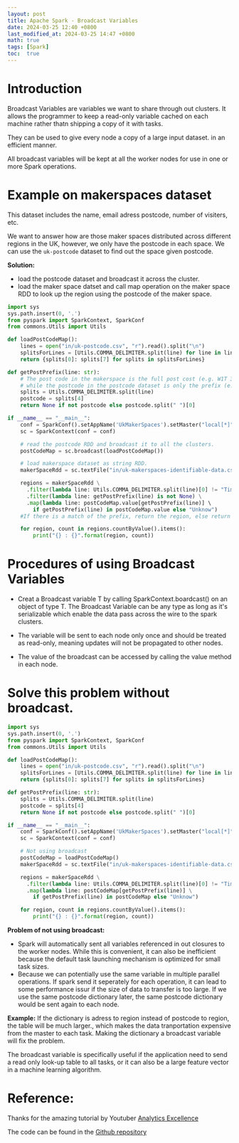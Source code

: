 ```yaml
---
layout: post
title: Apache Spark - Broadcast Variables
date: 2024-03-25 12:40 +0800
last_modified_at: 2024-03-25 14:47 +0800
math: true
tags: [Spark]
toc:  true
---
```


# Introduction
Broadcast Variables are variables we want to share through out clusters. It allows the programmer to keep a read-only variable cached on each machine rather thatn shipping a copy of it with tasks. 

They can be used to give every node a copy of a large input dataset. in an efficient manner.

All broadcast variables will be kept at all the worker nodes for use in one or more Spark operations.

# Example on makerspaces dataset
This dataset includes the name, email adress postcode, number of visiters, etc.

We want to answer how are those maker spaces distributed across different regions in the UK, however, we only have the postcode in each space. We can use the `uk-postcode` dataset to find out the space given postcode.

**Solution:**
- load the postcode dataset and broadcast it across the cluster.
- load the maker space datset and call map operation on the maker space RDD to look up the region using the postcode of the maker space. 

```python
import sys
sys.path.insert(0, '.')
from pyspark import SparkContext, SparkConf
from commons.Utils import Utils

def loadPostCodeMap():
    lines = open("in/uk-postcode.csv", "r").read().split("\n")
    splitsForLines = [Utils.COMMA_DELIMITER.split(line) for line in lines if line != ""]
    return {splits[0]: splits[7] for splits in splitsForLines}

def getPostPrefix(line: str):
    # The post code in the makerspace is the full post cost (e.g. W1T 3AC)
    # while the postcode in the postcode dataset is only the prefix (e.g. W1T)
    splits = Utils.COMMA_DELIMITER.split(line)
    postcode = splits[4]
    return None if not postcode else postcode.split(" ")[0]

if __name__ == "__main__":
    conf = SparkConf().setAppName('UkMakerSpaces').setMaster("local[*]")
    sc = SparkContext(conf = conf)

    # read the postcode RDD and broadcast it to all the clusters.
    postCodeMap = sc.broadcast(loadPostCodeMap())

    # load makerspace dataset as string RDD.
    makerSpaceRdd = sc.textFile("in/uk-makerspaces-identifiable-data.csv")

    regions = makerSpaceRdd \
      .filter(lambda line: Utils.COMMA_DELIMITER.split(line)[0] != "Timestamp") \
      .filter(lambda line: getPostPrefix(line) is not None) \
      .map(lambda line: postCodeMap.value[getPostPrefix(line)] \ 
        if getPostPrefix(line) in postCodeMap.value else "Unknow")
    #If there is a match of the prefix, return the region, else return unknow

    for region, count in regions.countByValue().items():
        print("{} : {}".format(region, count))
```

# Procedures of using Broadcast Variables

- Creat a Broadcast variable T by calling SparkContext.boardcast() on an object of type T. The Broadcast Variable can be any type as long as it's serializable which enable the data pass across the wire to the spark clusters.

- The variable will be sent to each node only once and should be treated as read-only, meaning updates will not be propagated to other nodes.

- The value of the broadcast can be accessed by calling the value method in each node.

# Solve this problem without broadcast.


```python
import sys
sys.path.insert(0, '.')
from pyspark import SparkContext, SparkConf
from commons.Utils import Utils

def loadPostCodeMap():
    lines = open("in/uk-postcode.csv", "r").read().split("\n")
    splitsForLines = [Utils.COMMA_DELIMITER.split(line) for line in lines if line != ""]
    return {splits[0]: splits[7] for splits in splitsForLines}

def getPostPrefix(line: str):
    splits = Utils.COMMA_DELIMITER.split(line)
    postcode = splits[4]
    return None if not postcode else postcode.split(" ")[0]

if __name__ == "__main__":
    conf = SparkConf().setAppName('UkMakerSpaces').setMaster("local[*]")
    sc = SparkContext(conf = conf)

    # Not using broadcast
    postCodeMap = loadPostCodeMap()
    makerSpaceRdd = sc.textFile("in/uk-makerspaces-identifiable-data.csv")

    regions = makerSpaceRdd \
      .filter(lambda line: Utils.COMMA_DELIMITER.split(line)[0] != "Timestamp") \
      .map(lambda line: postCodeMap[getPostPrefix(line)] \
        if getPostPrefix(line) in postCodeMap else "Unknow")

    for region, count in regions.countByValue().items():
        print("{} : {}".format(region, count))

```

**Problem of not using broadcast:**
- Spark will automatically sent all variables referenced in out closures to the worker nodes. While this is convenient, it can also be inefficient because the default task launching mechanism is optimized for small task sizes.
- Because we can potentially use the same variable in multiple parallel operations. If spark send it seperately for each operation, it can lead to some performance issur if the size of data to transfer is too large. If we use the same postcode dictionary later, the same postcode dictionary would be sent again to each node.

**Example:** If the dictionary is adress to region instead of postcode to region, the table will be much larger., which makes the data tranportation expensive from the master to each task. Making the dictionary a broadcast variable will fix the problem. 

The broadcast variable is specifically useful if the application need to send a read only look-up table to all tasks, or it can also be a large feature vector in a machine learning algorithm.

# Reference:

Thanks for the amazing tutorial by Youtuber [Analytics Excellence](https://www.youtube.com/watch?v=W__Jk83gOyo&list=PL0hSJrxggIQr6wA8buIn1Yxu810ugGed-&index=31)

The code can be found in the [Github repository](https://github.com/yu-jinh/Apache-Spark-Playground)
